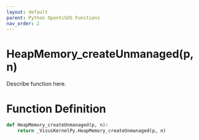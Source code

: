 ```yaml
---
layout: default
parent: Python OpenViSUS Functions
nav_order: 2
---
```


# HeapMemory_createUnmanaged(p, n)

Describe function here.

# Function Definition

```python
def HeapMemory_createUnmanaged(p, n):
    return _VisusKernelPy.HeapMemory_createUnmanaged(p, n)

```